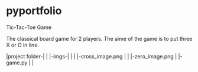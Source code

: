 # pyportfolio
Tic-Tac-Toe Game

The classical board game for 2 players. The aime of the game is to put three X or O in line.

|project folder-|
|              |-imgs-|
|              |     |-cross_image.png
|              |     |-zero_image.png
|              |-game.py
|              |

